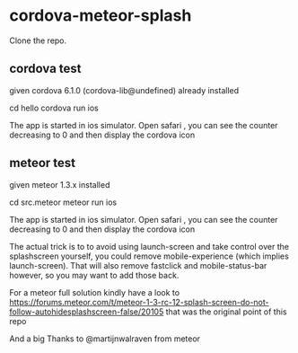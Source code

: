 # cordova-meteor-splash

Clone the repo.

## cordova test

given cordova 6.1.0 (cordova-lib@undefined) already installed

cd hello
cordova run ios

The app is started in ios simulator. Open safari , you can see the counter decreasing to 0 and then display the cordova icon


## meteor test

given meteor 1.3.x installed

cd src.meteor
meteor run ios

The app is started in ios simulator. Open safari , you can see the counter decreasing to 0 and then display the cordova icon

The actual trick is to to avoid using launch-screen and take control over the splashscreen yourself,
you could remove mobile-experience (which implies launch-screen). That will also remove fastclick and mobile-status-bar however, so you may want to add those back.

For a meteor full solution kindly have a look to https://forums.meteor.com/t/meteor-1-3-rc-12-splash-screen-do-not-follow-autohidesplashscreen-false/20105 that was the original point of this repo

And a big Thanks to @martijnwalraven from meteor
